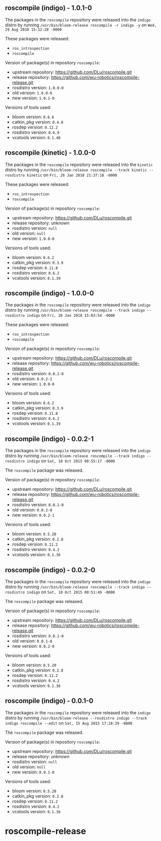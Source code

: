 ## roscompile (indigo) - 1.0.1-0

The packages in the `roscompile` repository were released into the `indigo` distro by running `/usr/bin/bloom-release roscompile -r indigo -y` on `Wed, 29 Aug 2018 15:12:20 -0000`

These packages were released:
- `ros_introspection`
- `roscompile`

Version of package(s) in repository `roscompile`:

- upstream repository: https://github.com/DLu/roscompile.git
- release repository: https://github.com/wu-robotics/roscompile-release.git
- rosdistro version: `1.0.0-0`
- old version: `1.0.0-0`
- new version: `1.0.1-0`

Versions of tools used:

- bloom version: `0.6.6`
- catkin_pkg version: `0.4.8`
- rosdep version: `0.12.2`
- rosdistro version: `0.6.9`
- vcstools version: `0.1.40`


## roscompile (kinetic) - 1.0.0-0

The packages in the `roscompile` repository were released into the `kinetic` distro by running `/usr/bin/bloom-release roscompile --track kinetic --rosdistro kinetic` on `Fri, 26 Jan 2018 21:37:18 -0000`

These packages were released:
- `ros_introspection`
- `roscompile`

Version of package(s) in repository `roscompile`:

- upstream repository: https://github.com/DLu/roscompile.git
- release repository: unknown
- rosdistro version: `null`
- old version: `null`
- new version: `1.0.0-0`

Versions of tools used:

- bloom version: `0.6.2`
- catkin_pkg version: `0.3.9`
- rosdep version: `0.11.8`
- rosdistro version: `0.6.2`
- vcstools version: `0.1.39`


## roscompile (indigo) - 1.0.0-0

The packages in the `roscompile` repository were released into the `indigo` distro by running `/usr/bin/bloom-release roscompile --track indigo --rosdistro indigo` on `Fri, 26 Jan 2018 15:03:54 -0000`

These packages were released:
- `ros_introspection`
- `roscompile`

Version of package(s) in repository `roscompile`:

- upstream repository: https://github.com/DLu/roscompile.git
- release repository: https://github.com/wu-robotics/roscompile-release.git
- rosdistro version: `0.0.2-0`
- old version: `0.0.2-1`
- new version: `1.0.0-0`

Versions of tools used:

- bloom version: `0.6.2`
- catkin_pkg version: `0.3.9`
- rosdep version: `0.11.8`
- rosdistro version: `0.6.2`
- vcstools version: `0.1.39`


## roscompile (indigo) - 0.0.2-1

The packages in the `roscompile` repository were released into the `indigo` distro by running `/usr/bin/bloom-release roscompile --track indigo --rosdistro indigo` on `Sat, 10 Oct 2015 00:55:17 -0000`

The `roscompile` package was released.

Version of package(s) in repository `roscompile`:
- upstream repository: https://github.com/DLu/roscompile.git
- release repository: https://github.com/wu-robotics/roscompile-release.git
- rosdistro version: `0.0.1-0`
- old version: `0.0.2-0`
- new version: `0.0.2-1`

Versions of tools used:
- bloom version: `0.5.20`
- catkin_pkg version: `0.2.8`
- rosdep version: `0.11.2`
- rosdistro version: `0.4.2`
- vcstools version: `0.1.36`


## roscompile (indigo) - 0.0.2-0

The packages in the `roscompile` repository were released into the `indigo` distro by running `/usr/bin/bloom-release roscompile --track indigo --rosdistro indigo` on `Sat, 10 Oct 2015 00:51:49 -0000`

The `roscompile` package was released.

Version of package(s) in repository `roscompile`:
- upstream repository: https://github.com/DLu/roscompile.git
- release repository: https://github.com/wu-robotics/roscompile-release.git
- rosdistro version: `0.0.1-0`
- old version: `0.0.1-0`
- new version: `0.0.2-0`

Versions of tools used:
- bloom version: `0.5.20`
- catkin_pkg version: `0.2.8`
- rosdep version: `0.11.2`
- rosdistro version: `0.4.2`
- vcstools version: `0.1.36`


## roscompile (indigo) - 0.0.1-0

The packages in the `roscompile` repository were released into the `indigo` distro by running `/usr/bin/bloom-release --rosdistro indigo --track indigo roscompile --edit` on `Sat, 15 Aug 2015 17:28:39 -0000`

The `roscompile` package was released.

Version of package(s) in repository `roscompile`:
- upstream repository: https://github.com/DLu/roscompile.git
- release repository: unknown
- rosdistro version: `null`
- old version: `null`
- new version: `0.0.1-0`

Versions of tools used:
- bloom version: `0.5.20`
- catkin_pkg version: `0.2.8`
- rosdep version: `0.11.2`
- rosdistro version: `0.4.2`
- vcstools version: `0.1.36`


# roscompile-release

